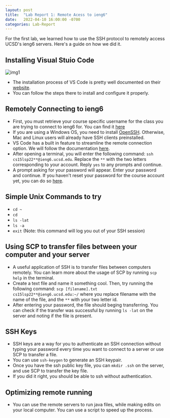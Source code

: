 ```yaml
---
layout: post
title:  "Lab Report 1: Remote Acess to ieng6"
date:   2022-04-10 16:00:00 -0700
categories: Lab-Report 
---
```

For the first lab, we learned how to use the SSH protocol to remotely access UCSD's ieng6 servers. Here's a guide on how we did it.

## Installing Visual Stuio Code 
![img1](img1.png)
- The installation process of VS Code is pretty well documented on their [website](https://code.visualstudio.com/).
- You can follow the steps there to install and configure it properly.

## Remotely Connecting to ieng6
- First, you must retrieve your course specific username for the class you are trying to connect to ieng6 for. You can find it [here](https://sdacs.ucsd.edu/~icc/index.php)
- If you are using a Windows OS, you need to install [OpenSSH](https://docs.microsoft.com/en-us/windows-server/administration/openssh/openssh_install_firstuse). Otherwise, Mac and Linux users will already have SSH clients preinstalled.
- VS Code has a built in feature to streamline the remote connection option. We will follow the documentation [here](https://code.visualstudio.com/docs/remote/ssh#_connect-to-a-remote-host).
- After opening a terminal, you will enter the following command:   `ssh cs15lsp22**@ieng6.ucsd.edu`. Replace the `**` with the two letters corresponding to your account. Reply `yes` to any prompts and continue. 
- A prompt asking for your password will appear. Enter your password and continue. If you haven't reset your password for the course account yet, you can do so [here](https://sdacs.ucsd.edu/~icc/index.php).

## Simple Unix Commands to try
- `cd ~`
- `cd`
- `ls -lat`
- `ls -a`
- `exit` (Note: this command will log you out of your SSH session)

## Using SCP to transfer files between your computer and your server
- A useful application of SSH is to transfer files between computers remotely. You can learn more about the usage of SCP by running `scp help` in the terminal.
- Create a text file and name it something cool. Then, try running the following command: `scp [filename].txt cs15lsp22**@ieng6.ucsd.edu:~/` where you replace filename with the name of the file, and the `**` with your two letter id. 
- After entering your password, the file should beging transferring. You can check if the transfer was successful by running `ls -lat` on the server and noting if the file is present.

## SSH Keys
- SSH keys are a way for you to authenticate an SSH connection without typing your password every time you want to connect to a server or use SCP to transfer a file.
- You can use `ssh-keygen` to generate an SSH keypair.
- Once you have the ssh public key file, you can `mkdir .ssh` on the server, and use SCP to transfer the key file.
- If you did it right, you should be able to ssh without authentication.

## Optimizing remote running
- You can use the remote servers to run java files, while making edits on your local computer. You can use a script to speed up the process. 